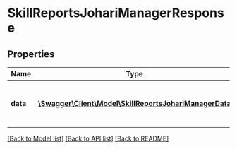 # SkillReportsJohariManagerResponse

## Properties
Name | Type | Description | Notes
------------ | ------------- | ------------- | -------------
**data** | [**\Swagger\Client\Model\SkillReportsJohariManagerData**](SkillReportsJohariManagerData.md) | Return generated manager johari report | 

[[Back to Model list]](../README.md#documentation-for-models) [[Back to API list]](../README.md#documentation-for-api-endpoints) [[Back to README]](../README.md)



